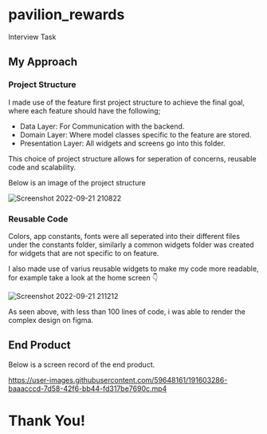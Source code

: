 # pavilion_rewards

Interview Task

## My Approach

### Project Structure
I made use of the feature first project structure to achieve the final goal, where each feature should have the following;

- Data Layer: For Communication with the backend.
- Domain Layer: Where model classes specific to the feature are stored.
- Presentation Layer: All widgets and screens go into this folder.

This choice of project structure allows for seperation of concerns, reusable code and scalability.

Below is an image of the project structure

![Screenshot 2022-09-21 210822](https://user-images.githubusercontent.com/59648161/191600657-8e7bbcd5-6ece-4680-930d-9a3268b9bbc2.png)

### Reusable Code

Colors, app constants, fonts were all seperated into their different files under the constants folder, similarly a common widgets folder was created for widgets that are not specific to on feature.

I also made use of varius reusable widgets to make my code more readable, for example take a look at the home screen 👇

![Screenshot 2022-09-21 211212](https://user-images.githubusercontent.com/59648161/191601183-cc69ca9c-7e07-4e06-94e4-93f53deb12f4.png)

As seen above, with less than 100 lines of code, i was able to render the complex design on figma.

## End Product

Below is a screen record of the end product.

https://user-images.githubusercontent.com/59648161/191603286-baaacccd-7d58-42f6-bb44-fd317be7690c.mp4

# Thank You!
